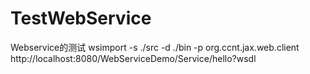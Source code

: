 # TestWebService
Webservice的测试
wsimport -s ./src -d ./bin -p org.ccnt.jax.web.client http://localhost:8080/WebServiceDemo/Service/hello?wsdl
